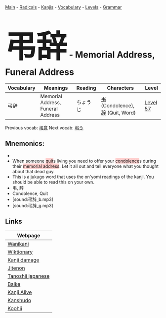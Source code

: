 <style> bigfont {font-size: 100px}</style>
[Main](../README.md) -
[Radicals](../radicals.md) -
[Kanjis](../kanjis.md) -
[Vocabulary](../vocabulary.md) -
[Levels](../levels.md) -
[Grammar](../grammar.md)
# <bigfont> 弔辞</bigfont> - Memorial Address, Funeral Address 

| Vocabulary | Meanings | Reading | Characters | Level |
| --- | --- | --- | --- | --- |
| 弔辞 | Memorial Address, Funeral Address | ちょうじ |  [弔](../kanjis/弔.md) (Condolence), [辞](../kanjis/辞.md) (Quit, Word) | [Level 57](../levels/wk_level57.md) |

Previous vocab: [弔意](弔意.md) Next vocab: [弔う](弔う.md) 

## Mnemonics:

* 
* When someone <span style="background-color:#ffcccb"> quit</span>s living you need to offer your <span style="background-color:#ffcccb"> condolence</span>s during their <span style="background-color:#ffcccb"> memorial address</span>. Let it all out and tell everyone what you thought about that dead guy.
* This is a jukugo word that uses the on'yomi readings of the kanji. You should be able to read this on your own.
* 弔, 辞
* Condolence, Quit
* [sound:弔辞_b.mp3]
* [sound:弔辞_g.mp3]


## Links 

| Webpage |
| --- |
| [Wanikani          ](https://www.wanikani.com/kanji/弔辞) |
| [Wiktionary        ](https://en.wiktionary.org/wiki/弔辞) |
| [Kanji damage      ](http://www.kanjidamage.com/kanji/search?utf8=✓&q=弔辞) |
| [Jitenon           ](https://jitenon.com/kanji/弔辞) |
| [Tanoshii japanese ](https://www.tanoshiijapanese.com/dictionary/kanji.cfm?k=弔辞) |
| [Baike             ](https://baike.baidu.com/item/弔辞) |
| [Kanji Alive       ](https://app.kanjialive.com/弔辞) |
| [Kanshudo          ](https://www.kanshudo.com/searchmn?q=弔辞) |
| [Koohii            ](https://kanji.koohii.com/study/kanji/弔辞) |
